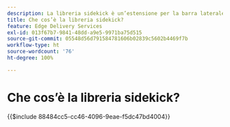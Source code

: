 ```yaml
---
description: La libreria sidekick è un’estensione per la barra laterale di AEM che consente agli sviluppatori di creare strumenti guidati dall’interfaccia utente per gli autori di contenuto. Include un plug-in per blocchi integrato che può mostrare agli autori un elenco di tutti i blocchi in modo intuitivo, eliminando la necessità di ricordare o cercare ogni variante di un blocco. Gli sviluppatori possono anche scrivere i propri plug-in per la libreria sidekick.
title: Che cos’è la libreria sidekick?
feature: Edge Delivery Services
exl-id: 013f67b7-9841-48dd-a9e5-9971ba75d515
source-git-commit: 05548d56d791584781606b02839c5602b4469f7b
workflow-type: ht
source-wordcount: '76'
ht-degree: 100%

---
```


# Che cos’è la libreria sidekick?

{{$include 88484cc5-cc46-4096-9eae-f5dc47bd4004}}
